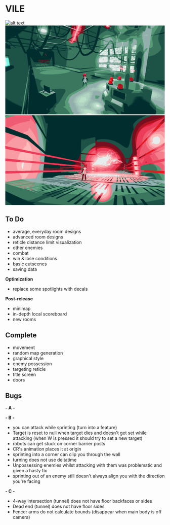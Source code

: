 # VILE
![alt text](https://github.com/zgoad1/VILE/blob/master/Images/title_screen.gif)
![alt text](https://github.com/zgoad1/VILE/blob/master/Images/room.png)
![alt text](https://github.com/zgoad1/VILE/blob/master/Images/attack.png)

## To Do
- average, everyday room designs
- advanced room designs
- reticle distance limit visualization
- other enemies
- combat
- win & lose conditions
- basic cutscenes
- saving data

**Optimization**
- replace some spotlights with decals

**Post-release**
- minimap
- in-depth local scoreboard
- new rooms

## Complete
- movement
- random map generation
- graphical style
- enemy possession
- targeting reticle
- title screen
- doors

## Bugs

**- A -**

**- B -**
- you can attack while sprinting (turn into a feature)
- Target is reset to null when target dies and doesn't get set while attacking (when W is pressed it should try to set a new target)
- robots can get stuck on corner barrier posts
- CR's animation places it at origin
- sprinting into a corner can clip you through the wall
- turning does not use deltatime
- Unpossessing enemies whilst attacking with them was problematic and given a hasty fix
- sprinting out of an enemy still doesn't always align you with the direction you're facing

**- C -**
- 4-way intersection (tunnel) does not have floor backfaces or sides
- Dead end (tunnel) does not have floor sides
- Fencer arms do not calculate bounds (disappear when main body is off camera)
